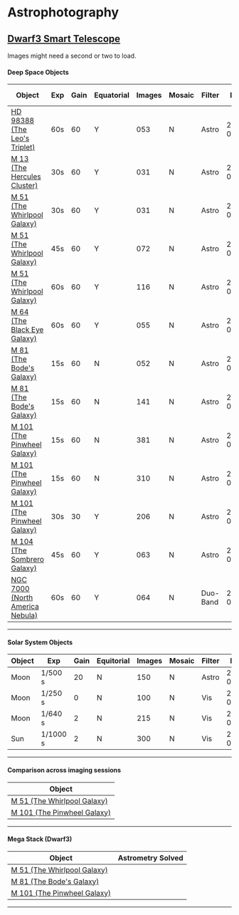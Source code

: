# Astrophotography

## [Dwarf3 Smart Telescope](https://dwarflab.com/)
Images might need a second or two to load.

#### Deep Space Objects

| Object                         | Exp | Gain | Equatorial | Images  | Mosaic | Filter    | Date           | Astrometry Solved | 
| ------------------------------ | --- | ---- | ---------- | ------- | ------ | --------- | -------------- | --- |
| [HD 98388 (The Leo's Triplet)](./dwarf3smarttelescope/AK_HD98388_53stack_60s_60gain_astro_eq_05212025.png) | 60s | 60 | Y | 053  | N  | Astro | 2025-05-21 | [Link](https://nova.astrometry.net/user_images/12789762#annotated) |
| [M 13 (The Hercules Cluster)](./dwarf3smarttelescope/AK_M13_31stack_30s_60gain_astro_eq_05212025.png) | 30s | 60 | Y | 031  | N  | Astro | 2025-05-21 | [Link](https://nova.astrometry.net/user_images/12789902#annotated) |
| [M 51 (The Whirlpool Galaxy)](./dwarf3smarttelescope/AK_M51_31stack_30s_60gain_astro_eq_05212025.png) | 30s | 60 | Y | 031  | N  | Astro | 2025-05-21 | |
| [M 51 (The Whirlpool Galaxy)](./dwarf3smarttelescope/AK_M51_72stack_45s_60gain_astro_eq_05212025.png) | 45s | 60 | Y | 072  | N  | Astro | 2025-05-21 | |
| [M 51 (The Whirlpool Galaxy)](./dwarf3smarttelescope/AK_M51_116stack_60s_60gain_astro_eq_05302025.png) | 60s | 60 | Y | 116  | N  | Astro | 2025-05-30 | [Link](https://nova.astrometry.net/user_images/12789690#annotated) |
| [M 64 (The Black Eye Galaxy)](./dwarf3smarttelescope/AK_M64_55stack_60s_60gain_astro_eq_05302025.png) | 60s | 60 | Y | 055  | N  | Astro | 2025-05-30 | [Link](https://nova.astrometry.net/user_images/12789919#annotated) |
| [M 81 (The Bode's Galaxy)](./dwarf3smarttelescope/AK_M81_M82_52stack_15s_60gain_astro_noeq_05042025.png) | 15s | 60 | N | 052  | N  | Astro | 2025-05-04 | |
| [M 81 (The Bode's Galaxy)](./dwarf3smarttelescope/AK_M81_M82_141stack_15s_60gain_astro_noeq_05072025.png) | 15s | 60 | N | 141  | N  | Astro | 2025-05-07 | [Link](https://nova.astrometry.net/user_images/12789767#annotated) |
| [M 101 (The Pinwheel Galaxy)](./dwarf3smarttelescope/AK_M101_381stack_15s_60gain_astro_noeq_05032025.png) | 15s | 60 | N | 381  | N  | Astro | 2025-05-03 | |
| [M 101 (The Pinwheel Galaxy)](./dwarf3smarttelescope/AK_M101_310stack_15s_60gain_astro_noeq_05092025.png) | 15s | 60 | N | 310  | N  | Astro | 2025-05-09 | |
| [M 101 (The Pinwheel Galaxy)](./dwarf3smarttelescope/AK_M101_206stack_30s_30gain_astro_eq_05202025.png) | 30s | 30 | Y | 206  | N  | Astro | 2025-05-20 | [Link](https://nova.astrometry.net/user_images/12789797#annotated) |
| [M 104 (The Sombrero Galaxy)](./dwarf3smarttelescope/AK_M104_63stack_45s_60gain_astro_eq_05212025.png) | 45s | 60 | Y | 063  | N  | Astro | 2025-05-21 | [Link](https://nova.astrometry.net/user_images/12789804#annotated) |
| [NGC 7000 (North America Nebula)](./dwarf3smarttelescope/AK_NGC7000_64stack_60s_60gain_duoband_eq_05312025.png)| 60s | 60   | Y      | 064  | N  | Duo-Band | 2025-05-31 | [Link](https://nova.astrometry.net/user_images/12789715#annotated)|

---

#### Solar System Objects

| Object | Exp        | Gain | Equitorial | Images | Mosaic | Filter | Date       |
| ------ | ---------- | ---- | ---------- | ------ | ------ | ------ | ---------- |
| Moon   | 1/500 s     | 20   | N          | 150    | N      | Astro  | 2025-05-07 |
| Moon   | 1/250 s     | 0    | N          | 100    | N      | Vis    | 2025-05-09 |
| Moon   | 1/640 s | 2    | N          | 215    | N      | Vis    | 2025-05-11 |
| Sun    | 1/1000 s     | 2    | N          | 300    | N      | Vis    | 2025-05-07 |

---

#### Comparison across imaging sessions
| Object | 
|--------|
| [M 51 (The Whirlpool Galaxy)](./dwarf3smarttelescope/AK_M51_comparison.png) |
| [M 101 (The Pinwheel Galaxy)](./dwarf3smarttelescope/AK_M101_comparison.png) |

---

#### Mega Stack (Dwarf3)
| Object | Astrometry Solved |
|--------|-------------------|
| [M 51 (The Whirlpool Galaxy)]() | |
| [M 81 (The Bode's Galaxy)]() | |
| [M 101 (The Pinwheel Galaxy)]() | |

---
